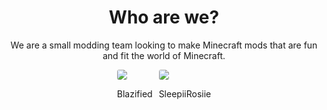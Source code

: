 <h1 align="center">Who are we?</h1>
<p align="center">We are a small modding team looking to make Minecraft mods that are fun and fit the world of Minecraft.</p>
<div style="display: flex;justify-content: center;">
    <div style="padding: 0px 5px;">
        <img src="https://pbs.twimg.com/profile_images/1732853992261115904/nGG9y_hj_400x400.jpg" style="border-radius: 20%; max-width: 6rem;">
        <p align="center">Blazified</p>
    </div>
    <div style="padding: 0px 5px;">
        <img src="https://pbs.twimg.com/profile_images/1765082425317806080/MyAQcHTf_400x400.jpg" style="border-radius: 20%; max-width: 6rem;">
        <p align="center">SleepiiRosiie</p>
    </div>
</div>